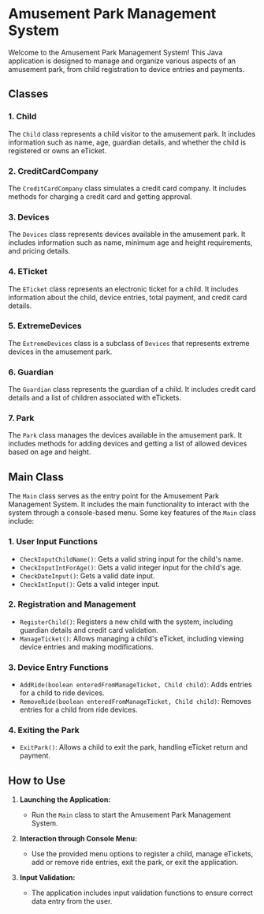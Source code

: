 # Amusement Park Management System

Welcome to the Amusement Park Management System! This Java application is designed to manage and organize various aspects of an amusement park, from child registration to device entries and payments.

## Classes

### 1. Child
The `Child` class represents a child visitor to the amusement park. It includes information such as name, age, guardian details, and whether the child is registered or owns an eTicket.

### 2. CreditCardCompany
The `CreditCardCompany` class simulates a credit card company. It includes methods for charging a credit card and getting approval.

### 3. Devices
The `Devices` class represents devices available in the amusement park. It includes information such as name, minimum age and height requirements, and pricing details.

### 4. ETicket
The `ETicket` class represents an electronic ticket for a child. It includes information about the child, device entries, total payment, and credit card details.

### 5. ExtremeDevices
The `ExtremeDevices` class is a subclass of `Devices` that represents extreme devices in the amusement park.

### 6. Guardian
The `Guardian` class represents the guardian of a child. It includes credit card details and a list of children associated with eTickets.

### 7. Park
The `Park` class manages the devices available in the amusement park. It includes methods for adding devices and getting a list of allowed devices based on age and height.


## Main Class

The `Main` class serves as the entry point for the Amusement Park Management System. 
It includes the main functionality to interact with the system through a console-based menu. Some key features of the `Main` class include:

### 1. User Input Functions
- `CheckInputChildName()`: Gets a valid string input for the child's name.
- `CheckInputIntForAge()`: Gets a valid integer input for the child's age.
- `CheckDateInput()`: Gets a valid date input.
- `CheckIntInput()`: Gets a valid integer input.

### 2. Registration and Management
- `RegisterChild()`: Registers a new child with the system, including guardian details and credit card validation.
- `ManageTicket()`: Allows managing a child's eTicket, including viewing device entries and making modifications.

### 3. Device Entry Functions
- `AddRide(boolean enteredFromManageTicket, Child child)`: Adds entries for a child to ride devices.
- `RemoveRide(boolean enteredFromManageTicket, Child child)`: Removes entries for a child from ride devices.

### 4. Exiting the Park
- `ExitPark()`: Allows a child to exit the park, handling eTicket return and payment.

## How to Use

1. **Launching the Application:**
   - Run the `Main` class to start the Amusement Park Management System.

2. **Interaction through Console Menu:**
   - Use the provided menu options to register a child, manage eTickets, add or remove ride entries, exit the park, or exit the application.

3. **Input Validation:**
   - The application includes input validation functions to ensure correct data entry from the user.

